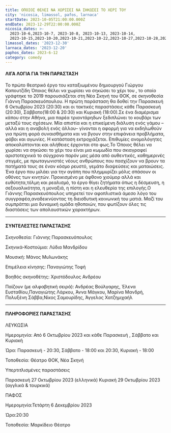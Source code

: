 ```yaml
---
title: ΟΠΟΙΟΣ ΘΕΛΕΙ ΝΑ ΧΩΡΙΣΕΙ ΝΑ ΣΗΚΩΣΕΙ ΤΟ ΧΕΡΙ ΤΟΥ
city: 'nicosia, limassol, pafos, larnaca'
startDate: 2023-10-05T21:00:00.000Z
endDate: 2023-12-29T22:00:00.000Z
nicosia_dates: >-
  2023-10-6,2023-10-7, 2023-10-8, 2023-10-13, 2023-10-14,
  2023-10-15,2023-10-20,2023-10-21,2023-10-22,2023-10-27,2023-10-28,2023-10-29
limassol_dates: '2023-12-30'
larnaca_dates: '2023-12-20'
paphos_dates: 2023-6-12
category: comedy
---
```


#### ΛΙΓΑ ΛΟΓΙΑ ΓΙΑ ΤΗΝ ΠΑΡΑΣΤΑΣΗ

Το πρώτο θεατρικό έργο του καταξιωμένου δημιουργού Γιώργου Καπουτζίδη	Όποιος θέλει να χωρίσει να σηκώσει το χέρι του	, το οποίο γράφτηκε το 2019 παρουσιάζεται στη Νέα Σκηνή του ΘΟΚ, σε σκηνοθεσία Γιάννη Παρασκευόπουλου. Η πρώτη παράσταση θα δοθεί την Παρασκευή 6 Οκτωβρίου 2023 (20:30) και οι τακτικές παραστάσεις κάθε	Παρασκευή (20:30), Σάββατο(18:00 & 20:30) και Κυριακή (18:00).Σε ένα διαμέρισμα κάπου στην Αθήνα, μια παρέα τριαντάρηδων ξεδιπλώνει το κουβάρι των μεταξύ τους σχέσεων. Μία απιστία και η επικείμενη διάλυση ενός γάμου –αλλά και η αναβολή ενός άλλου– γίνονται η αφορμή για να εκδηλωθούν για πρώτη φορά συναισθήματα και να βγουν στην επιφάνεια	προβλήματα,	φόβοι και αγωνίες.	Η κατάσταση	εκτροχιάζεται.	Επιθυμίες ανομολόγητες αποκαλύπτονται και αλήθειες έρχονται στο φως.Το Όποιος θέλει να χωρίσει	να σηκώσει	το χέρι του είναι μια κωμωδία	που σκιαγραφεί αριστοτεχνικά	το σύγχρονο	παρόν μας μέσα από αυθεντικές,	καθημερινές	στιγμές,	με πρωταγωνιστές νέους ανθρώπους που πασχίζουν να βρουν τα πατήματά τους σε έναν κόσμο ρευστό, γεμάτο διαψεύσεις και ματαιώσεις. Ένα έργο που μιλάει για την αγάπη που πλημμυρίζει μόλις σπάσουν οι οθόνες των κινητών. Προικισμένο με άφθονο χιούμορ αλλά και ευθύτητα,τόλμη και ρεαλισμό, το έργο θίγει ζητήματα όπως η δέσμευση, η σεξουαλικότητα, η μοναξιά, η πίστη και η ελευθερία της επιλογής.Ο Γιάννης	Παρασκευόπουλος	υπηρετεί	τον αφοπλιστικά	άμεσο λόγο του συγγραφέα,αναδεικνύοντας τη διεισδυτική κοινωνική του ματιά. Μαζί του συμπράττει μια δυναμική ομάδα ηθοποιών, που φωτίζουν όλες τις διαστάσεις των απολαυστικών χαρακτήρων.

***

#### ΣΥΝΤΕΛΕΣΤΕΣ ΠΑΡΑΣΤΑΣΗΣ

Σκηνοθεσία:	Γιάννης Παρασκευόπουλος

Σκηνικά-Κοστούμια:	Λύδια Μανδρίδου

Μουσική:	Μάνος Μυλωνάκης

Επιμέλεια κίνησης:	Παναγιώτης Τοφή

Βοηθός σκηνοθέτης:	Χριστόδουλος Ανδρέου

Παίζουν (με αλφαβητική σειρά):	Ανδρέας Βούλγαρης, Έλενα Ευσταθίου,Παναγιώτης Λάρκου, Άννα Μάγκου, Μαρίνα Μανδρή, Πολυξένη Σάββα,Νίκος Σαμουρίδης, Άγγελος Χατζημιχαήλ

***

#### ΠΛΗΡΟΦΟΡΙΕΣ ΠΑΡΑΣΤΑΣΗΣ

ΛΕΥΚΩΣΙΑ

Ημερομηνία: Από 6 Οκτωβρίου 2023 και κάθε Παρασκευή , Σάββατο και Κυριακή 

Ώρα: Παρασκευή - 20:30, Σάββατο - 18:00 και 20:30, Κυριακή - 18:00

Τοποθεσία: Θέατρο ΘΟΚ, Νέα Σκηνή

Υπερτιτλισμένες παραστάσεις

Παρασκευή 27 Οκτωβρίου 2023 (ελληνικά) Κυριακή 29 Οκτωβρίου 2023 (αγγλικά & τουρκικά)

ΠΑΦΟΣ

Ημερομηνία:Τετάρτη 6 Δεκεμβρίου 2023

Ώρα:20:30

Τοποθεσία: Μαρκίδειο Θέατρο
